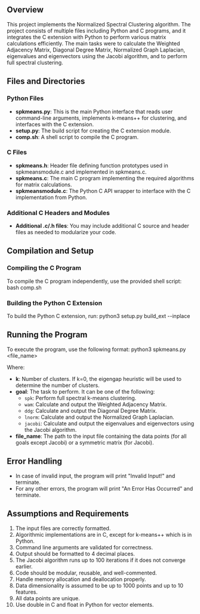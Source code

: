 ## Overview
This project implements the Normalized Spectral Clustering algorithm. The project consists of multiple files including Python and C programs, and it integrates the C extension with Python to perform various matrix calculations efficiently. The main tasks were to calculate the Weighted Adjacency Matrix, Diagonal Degree Matrix, Normalized Graph Laplacian, eigenvalues and eigenvectors using the Jacobi algorithm, and to perform full spectral clustering.

## Files and Directories

### Python Files
- **spkmeans.py**: This is the main Python interface that reads user command-line arguments, implements k-means++ for clustering, and interfaces with the C extension.
- **setup.py**: The build script for creating the C extension module.
- **comp.sh**: A shell script to compile the C program.

### C Files
- **spkmeans.h**: Header file defining function prototypes used in spkmeansmodule.c and implemented in spkmeans.c.
- **spkmeans.c**: The main C program implementing the required algorithms for matrix calculations.
- **spkmeansmodule.c**: The Python C API wrapper to interface with the C implementation from Python.

### Additional C Headers and Modules
- **Additional .c/.h files**: You may include additional C source and header files as needed to modularize your code.

## Compilation and Setup

### Compiling the C Program
To compile the C program independently, use the provided shell script:
bash comp.sh

### Building the Python C Extension
To build the Python C extension, run:
python3 setup.py build_ext --inplace

## Running the Program
To execute the program, use the following format:
python3 spkmeans.py <k> <goal> <file_name>

Where:
- **k**: Number of clusters. If k=0, the eigengap heuristic will be used to determine the number of clusters.
- **goal**: The task to perform. It can be one of the following:
  - `spk`: Perform full spectral k-means clustering.
  - `wam`: Calculate and output the Weighted Adjacency Matrix.
  - `ddg`: Calculate and output the Diagonal Degree Matrix.
  - `lnorm`: Calculate and output the Normalized Graph Laplacian.
  - `jacobi`: Calculate and output the eigenvalues and eigenvectors using the Jacobi algorithm.
- **file_name**: The path to the input file containing the data points (for all goals except Jacobi) or a symmetric matrix (for Jacobi).

## Error Handling
- In case of invalid input, the program will print "Invalid Input!" and terminate.
- For any other errors, the program will print "An Error Has Occurred" and terminate.

## Assumptions and Requirements
1. The input files are correctly formatted.
2. Algorithmic implementations are in C, except for k-means++ which is in Python.
3. Command line arguments are validated for correctness.
4. Output should be formatted to 4 decimal places.
5. The Jacobi algorithm runs up to 100 iterations if it does not converge earlier.
6. Code should be modular, reusable, and well-commented.
7. Handle memory allocation and deallocation properly.
8. Data dimensionality is assumed to be up to 1000 points and up to 10 features.
9. All data points are unique.
10. Use double in C and float in Python for vector elements.
